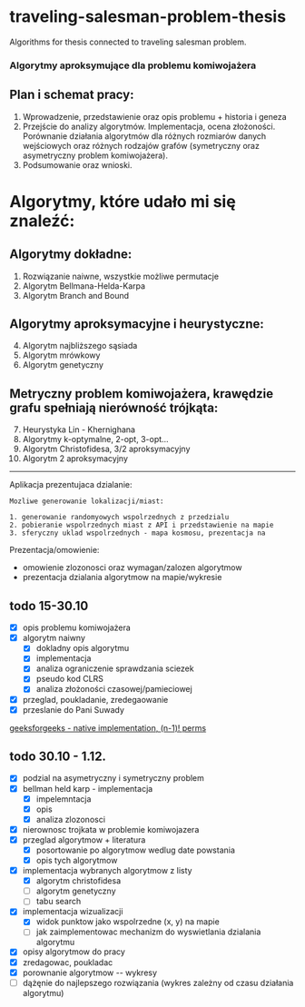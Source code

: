 # traveling-salesman-problem-thesis
Algorithms for thesis connected to traveling salesman problem. 

### Algorytmy aproksymujące dla problemu komiwojażera

## Plan i schemat pracy:

1.	Wprowadzenie, przedstawienie oraz opis problemu + historia i geneza
2.	Przejście do analizy algorytmów. Implementacja, ocena złożoności. Porównanie działania algorytmów dla różnych rozmiarów danych wejściowych oraz różnych rodzajów grafów (symetryczny oraz asymetryczny problem komiwojażera).
3.	Podsumowanie oraz wnioski.


# Algorytmy, które udało mi się znaleźć:

## Algorytmy dokładne:

1.	Rozwiązanie naiwne, wszystkie możliwe permutacje
2.	Algorytm Bellmana-Helda-Karpa
3.	Algorytm Branch and Bound

## Algorytmy aproksymacyjne i heurystyczne:

4.	Algorytm najbliższego sąsiada
5.	Algorytm mrówkowy
6.	Algorytm genetyczny

## Metryczny problem komiwojażera, krawędzie grafu spełniają nierówność trójkąta:

7.	Heurystyka Lin - Khernighana
8.	Algorytmy k-optymalne, 2-opt, 3-opt…
9.	Algorytm Christofidesa, 3/2 aproksymacyjny
10.	 Algorytm 2 aproksymacyjny


----------------------------------------------------------------------------------------------

Aplikacja prezentujaca dzialanie:

    Mozliwe generowanie lokalizacji/miast:

    1. generowanie randomyowych wspolrzednych z przedzialu
    2. pobieranie wspolrzednych miast z API i przedstawienie na mapie
    3. sferyczny uklad wspolrzednych - mapa kosmosu, prezentacja na

Prezentacja/omowienie:
- omowienie zlozonosci oraz wymagan/zalozen algorytmow
- prezentacja dzialania algorytmow na mapie/wykresie

## todo 15-30.10

- [X] opis problemu komiwojażera
- [X] algorytm naiwny
    - [X] dokladny opis algorytmu
    - [X] implementacja
    - [X] analiza ograniczenie sprawdzania sciezek
    - [X] pseudo kod CLRS
    - [X] analiza złożoności czasowej/pamieciowej
- [X] przeglad, poukladanie, zredegaowanie
- [X] przeslanie do Pani Suwady

[geeksforgeeks - native implementation, (n-1)! perms](https://www.geeksforgeeks.org/traveling-salesman-problem-tsp-implementation/)

## todo 30.10 - 1.12.

- [X] podzial na asymetryczny i symetryczny problem
- [X] bellman held karp - implementacja
  - [X] impelemntacja
  - [X] opis 
  - [X] analiza zlozonosci
- [X] nierownosc trojkata w problemie komiwojazera
- [X] przeglad algorytmow + literatura
  - [X] posortowanie po algorytmow wedlug date powstania
  - [X] opis tych algorytmow
- [X] implementacja wybranych algorytmow z listy
  - [X] algorytm christofidesa
  - [ ] algorytm genetyczny
  - [ ] tabu search
- [X] implementacja wizualizacji
  - [X] widok punktow jako wspolrzedne (x, y) na mapie
  - [ ] jak zaimplementowac mechanizm do wyswietlania dzialania algorytmu
- [X] opisy algorytmow do pracy
- [X] zredagowac, poukladac
- [X] porownanie algorytmow -- wykresy
- [ ] dążęnie do najlepszego rozwiązania (wykres zależny od czasu działania algorytmu)